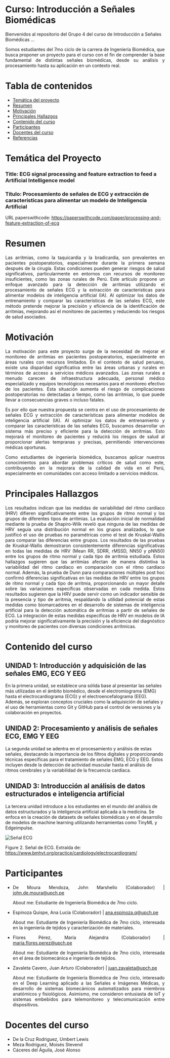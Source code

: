 # Curso: Introducción a Señales Biomédicas


Bienvenidos al repositorio del Grupo 4 del curso de Introducción a Señales Biomédicas ...

<p align="justify">
Somos estudiantes del 7mo ciclo de la carrera de Ingeniería Biomédica, que busca proponer un proyecto para el curso con el fin de comprender la base fundamental de distintas señales biomédicas, desde su análisis y procesamiento hasta su aplicación en un contexto real.
</p>

# Tabla de contenidos
- [Temática del proyecto](#temática-del-proyecto)
- [Resumen](#resumen)
- [Motivación](#motivación)
- [Principales Hallazgos](#principales-hallazgos)
- [Contenido del curso](#contenido-del-curso)
- [Participantes](#participantes)
- [Docentes del curso](#docentes-del-curso)
- [Referencias](#referencias)


# Temática del Proyecto

### Title: ECG signal processing and feature extraction to feed a Artificial Intelligence model
### Título: Procesamiento de señales de ECG y extracción de características para alimentar un modelo de Inteligencia Artificial

URL paperswithcode: https://paperswithcode.com/paper/processing-and-feature-extraction-of-ecg 

# Resumen

<p align="justify">
Las arritmias, como la taquicardia y la bradicardia, son prevalentes en pacientes postoperatorios, especialmente durante la primera semana después de la cirugía. Estas condiciones pueden generar riesgos de salud significativos, particularmente en entornos con recursos de monitoreo insuficientes, como las zonas rurales de Perú. Este artículo propone un enfoque avanzado para la detección de arritmias utilizando el procesamiento de señales ECG y la extracción de características para alimentar modelos de inteligencia artificial (IA). Al optimizar los datos de entrenamiento y comparar las características de las señales ECG, este método pretende mejorar la precisión y eficiencia de la identificación de arritmias, mejorando así el monitoreo de pacientes y reduciendo los riesgos de salud asociados.
</p>

# Motivación

<p align="justify">
La motivación para este proyecto surge de la necesidad de mejorar el monitoreo de arritmias en pacientes postoperatorios, especialmente en áreas rurales con recursos limitados. En el contexto de salud peruano, existe una disparidad significativa entre las áreas urbanas y rurales en términos de acceso a servicios médicos avanzados. Las zonas rurales a menudo carecen de infraestructura adecuada, personal médico especializado y equipos tecnológicos necesarios para el monitoreo efectivo de los pacientes. Esta situación aumenta el riesgo de complicaciones postoperatorias no detectadas a tiempo, como las arritmias, lo que puede llevar a consecuencias graves o incluso fatales.
</p>

<p align="justify">
Es por ello que nuestra propuesta se centra en el uso de procesamiento de señales ECG y extracción de características para alimentar modelos de inteligencia artificial (IA). Al optimizar los datos de entrenamiento y comparar las características de las señales ECG, buscamos desarrollar un sistema más preciso y eficiente para la detección de arritmias. Esto mejorará el monitoreo de pacientes y reducirá los riesgos de salud al proporcionar alertas tempranas y precisas, permitiendo intervenciones médicas oportunas.
</p>

<p align="justify">
Como estudiantes de ingeniería biomédica, buscamos aplicar nuestros conocimientos para abordar problemas críticos de salud como este, contribuyendo en la mejorara de la calidad de vida en el Perú, especialmente en comunidades con acceso limitado a servicios médicos.
</p>

# Principales Hallazgos
<p align="justify">
Los resultados indican que las medidas de variabilidad del ritmo cardíaco (HRV) difieren significativamente entre los grupos de ritmo normal y los grupos de diferentes tipos de arritmias. La evaluación inicial de normalidad mediante la prueba de Shapiro-Wilk reveló que ninguna de las medidas de HRV seguía una distribución normal en los grupos analizados, lo que justificó el uso de pruebas no paramétricas como el test de Kruskal-Wallis para comparar las diferencias entre grupos. 
Los resultados de las pruebas de Kruskal-Wallis demostraron consistentemente diferencias significativas en todas las medidas de HRV (Mean RR, SDRR, rMSSD, NN50 y pNN50) entre los grupos de ritmo normal y cada tipo de arritmia estudiada. Estos hallazgos sugieren que las arritmias afectan de manera distintiva la variabilidad del ritmo cardíaco en comparación con el ritmo cardíaco normal. Además, la prueba de Dunn para comparaciones múltiples post hoc confirmó diferencias significativas en las medidas de HRV entre los grupos de ritmo normal y cada tipo de arritmia, proporcionando un mayor detalle sobre las variaciones específicas observadas en cada medida. Estos resultados sugieren que la HRV puede servir como un indicador sensible de la presencia y tipo de arritmia, respaldando la utilidad potencial de estas medidas como biomarcadores en el desarrollo de sistemas de inteligencia artificial para la detección automática de arritmias a partir de señales de ECG. La integración de estas medidas específicas de HRV en modelos de IA podría mejorar significativamente la precisión y la eficiencia del diagnóstico y monitoreo de pacientes con diversas condiciones arrítmicas.

</p>

# Contenido del curso
## UNIDAD 1: Introducción y adquisición de las señales EMG, ECG Y EEG

En la primera unidad, se establece una sólida base al presentar las señales más utilizadas en el ámbito biomédico, desde el electromiograma (EMG) hasta el electrocardiograma (ECG) y el electroencefalograma (EEG). Además, se exploran conceptos cruciales como la adquisición de señales y el uso de herramientas como Git y GitHub para el control de versiones y la colaboración en proyectos.

## UNIDAD 2: Procesamiento y análisis de señales ECG, EMG Y EEG
La segunda unidad se adentra en el procesamiento y análisis de estas señales, destacando la importancia de los filtros digitales y proporcionando técnicas específicas para el tratamiento de señales EMG, ECG y EEG. Estos incluyen desde la detección de actividad muscular hasta el análisis de ritmos cerebrales y la variabilidad de la frecuencia cardíaca.

## UNIDAD 3: Introducción al análisis de datos estructurados e inteligencia artificial

La tercera unidad introduce a los estudiantes en el mundo del análisis de datos estructurados y la inteligencia artificial aplicada a la medicina. Se enfoca en la creación de datasets de señales biomédicas y en el desarrollo de modelos de machine learning utilizando herramientas como TinyML y Edgeimpulse.

![Señal ECG](https://encrypted-tbn0.gstatic.com/images?q=tbn:ANd9GcSwbuBMwCDsVsAleXOzzyMK9-O-LyJu6Bvo-A&s)

Figure 2. Señal de ECG. Extraída de: https://www.bmhvt.org/practice/cardiology/electrocardiogram/

<div style="text-align: justify">



# Participantes
 - De Moura Mendoza, John Marshello (Colaborador) | john.de.moura@upch.pe

    About me: Estudiante de Ingeniería Biomédica de 7mo ciclo.


 - Espinoza Quispe, Ana Lucía (Colaborador) | ana.espinoza.q@upch.pe

    About me: Estudiante de Ingeniería Biomédica de 7mo ciclo, interesada en la ingeniería de tejidos y caracterización de materiales.



 - Flores Pérez, María Alejandra (Colaborador) |  maria.flores.perez@upch.pe

    About me: Estudiante de Ingeniería Biomédica de 7mo ciclo, interesada en el área de biomecánica e ingeniería de tejidos. 




 - Zavaleta Cavero, Juan Arturo (Colaborador) | juan.zavaleta@upch.pe

    About me: Estudiante de Ingeniería Biomédica de 7mo ciclo, interesado en el Deep Learning aplicado a las Señales e Imágenes Médicas, y desarrollo de sistemas biomecánicos automatizados para miembros anatómicos y fisiológicos. Asimismo, me consideron entusiasta de IoT y sistemas embebidos para telemonitoreo y telecomunicación entre dispositivos. 



# Docentes del curso
- De la Cruz Rodriguez, Umbert Lewis
- Meza Rodríguez, Moisés Stevend
- Cáceres del Águila, José Alonso

</div>

